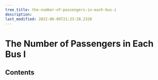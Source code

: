 ```yaml
---
tree_title: the-number-of-passengers-in-each-bus-i
description: 
last_modified: 2022-06-09T21:23:28.2328
---
```


# The Number of Passengers in Each Bus I

## Contents
